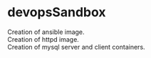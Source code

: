 # devopsSandbox

Creation of ansible image.   
Creation of httpd image.   
Creation of mysql server and client containers.   